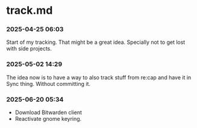 # track.md

### 2025-04-25 06:03

Start of my tracking.
That might be a great idea.
Specially not to get lost with side projects.

### 2025-05-02 14:29

The idea now is to have a way to also track stuff from re:cap and have it in Sync thing.
Without committing it.

### 2025-06-20 05:34

- Download Bitwarden client
- Reactivate gnome keyring.

